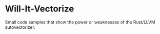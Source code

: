 # Will-It-Vectorize

Small code samples that show the power or weaknesses of the Rust/LLVM autovectorizer.